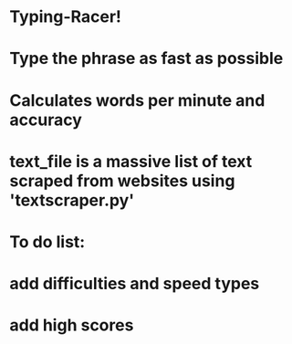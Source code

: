 # Typing-Racer! 
# Type the phrase as fast as possible

# Calculates words per minute and accuracy
# text_file is a massive list of text scraped from websites using 'textscraper.py'

# To do list:
#    add difficulties and speed types
#    add high scores